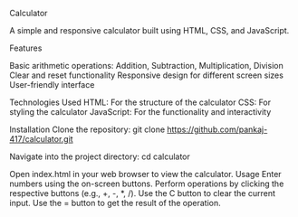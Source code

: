 Calculator

A simple and responsive calculator built using HTML, CSS, and JavaScript.

Features

Basic arithmetic operations: Addition, Subtraction, Multiplication, Division
Clear and reset functionality
Responsive design for different screen sizes
User-friendly interface

Technologies Used
HTML: For the structure of the calculator
CSS: For styling the calculator
JavaScript: For the functionality and interactivity

Installation
Clone the repository:
git clone https://github.com/pankaj-417/calculator.git

Navigate into the project directory:
cd calculator

Open index.html in your web browser to view the calculator.
Usage
Enter numbers using the on-screen buttons.
Perform operations by clicking the respective buttons (e.g., +, -, *, /).
Use the C button to clear the current input.
Use the = button to get the result of the operation.
